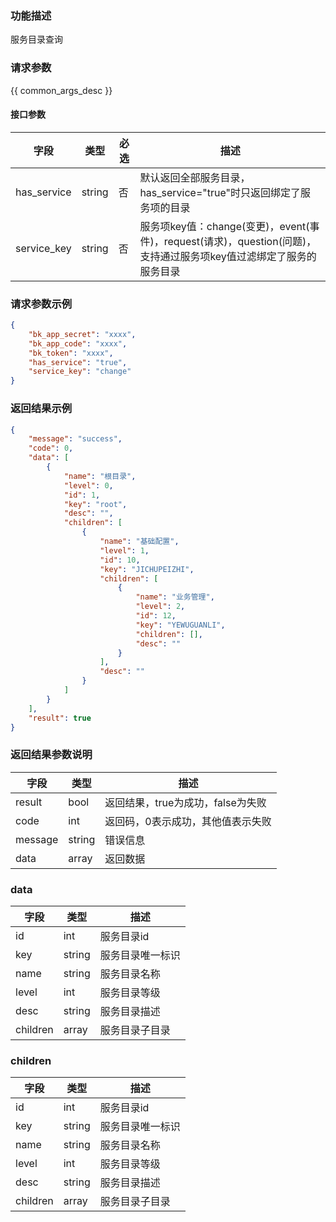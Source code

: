 ### 功能描述

服务目录查询

### 请求参数

{{ common_args_desc }}

#### 接口参数

| 字段  | 类型  | 必选  | 描述  |
| --- | --- | --- | --- |
|  has_service   |  string   |  否   |  默认返回全部服务目录，has_service="true"时只返回绑定了服务项的目录 |
|  service_key   |  string   |  否   |  服务项key值：change(变更)，event(事件)，request(请求)，question(问题)，支持通过服务项key值过滤绑定了服务的服务目录 |


### 请求参数示例

```json
{
    "bk_app_secret": "xxxx",
    "bk_app_code": "xxxx",
    "bk_token": "xxxx",
    "has_service": "true",
    "service_key": "change"
}
```

### 返回结果示例

```json
{
    "message": "success",
    "code": 0,
    "data": [
        {
            "name": "根目录",
            "level": 0,
            "id": 1,
            "key": "root",
            "desc": "",
            "children": [
                {
                    "name": "基础配置",
                    "level": 1,
                    "id": 10,
                    "key": "JICHUPEIZHI",
                    "children": [
                        {
                            "name": "业务管理",
                            "level": 2,
                            "id": 12,
                            "key": "YEWUGUANLI",
                            "children": [],
                            "desc": ""
                        }
                    ],
                    "desc": ""
                }
            ]
        }
    ],
    "result": true
}
```

### 返回结果参数说明

| 字段      | 类型     | 描述                    |
| ------- | ------ | --------------------- |
| result  | bool   | 返回结果，true为成功，false为失败 |
| code    | int    | 返回码，0表示成功，其他值表示失败     |
| message | string | 错误信息                  |
| data    | array  | 返回数据                    |

### data
| 字段      | 类型     | 描述                    |
| ------- | ------ | --------------------- |
| id | int | 服务目录id                |
| key | string | 服务目录唯一标识                |
| name | string | 服务目录名称                  |
| level | int | 服务目录等级                  |
| desc    | string  | 服务目录描述     |
| children    | array  | 服务目录子目录     |

### children
| 字段      | 类型     | 描述                    |
| ------- | ------ | --------------------- |
| id | int | 服务目录id                |
| key | string | 服务目录唯一标识                |
| name | string | 服务目录名称                  |
| level | int | 服务目录等级                  |
| desc    | string  | 服务目录描述     |
| children    | array  | 服务目录子目录     |
